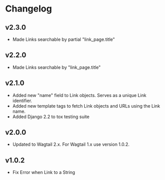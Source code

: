 # Changelog

## v2.3.0

- Made Links searchable by partial "link_page.title"

## v2.2.0

- Made Links searchable by "link_page.title"

## v2.1.0

- Added new "name" field to Link objects. Serves as a unique Link identifier.
- Added new template tags to fetch Link objects and URLs using the Link name.
- Added Django 2.2 to tox testing suite


## v2.0.0

- Updated to Wagtail 2.x. For Wagtail 1.x use version 1.0.2.


## v1.0.2

- Fix Error when Link to a String

